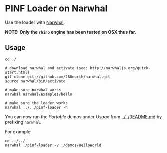 PINF Loader on Narwhal
======================

Use the loader with [Narwhal](http://narwhaljs.org/).

**NOTE: Only the `rhino` engine has been tested on OSX thus far.**

Usage
-----

    cd ./
    
    # download narwhal and activate (see: http://narwhaljs.org/quick-start.html)
    git clone git://github.com/280north/narwhal.git
    source narwhal/bin/activate
    
    # make sure narwhal works
    narwhal narwhal/examples/hello
    
    # make sure the loader works
    narwhal ../../pinf-loader -h

You can now run the _Portable_ demos under _Usage_ from [../../README.md](https://github.com/pinf/loader-js) by prefixing `narwhal`.

For example:

    cd ../../
    narwhal ./pinf-loader -v ./demos/HelloWorld
